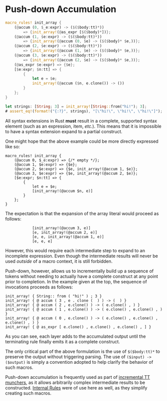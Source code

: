 # Push-down Accumulation

```rust
macro_rules! init_array {
    (@accum (0, $_e:expr) -> ($($body:tt)*))
        => {init_array!(@as_expr [$($body)*])};
    (@accum (1, $e:expr) -> ($($body:tt)*))
        => {init_array!(@accum (0, $e) -> ($($body)* $e,))};
    (@accum (2, $e:expr) -> ($($body:tt)*))
        => {init_array!(@accum (1, $e) -> ($($body)* $e,))};
    (@accum (3, $e:expr) -> ($($body:tt)*))
        => {init_array!(@accum (2, $e) -> ($($body)* $e,))};
    (@as_expr $e:expr) => {$e};
    [$e:expr; $n:tt] => {
        {
            let e = $e;
            init_array!(@accum ($n, e.clone()) -> ())
        }
    };
}

let strings: [String; 3] = init_array![String::from("hi!"); 3];
# assert_eq!(format!("{:?}", strings), "[\"hi!\", \"hi!\", \"hi!\"]");
```

All syntax extensions in Rust **must** result in a complete, supported syntax element (such as an expression, item, *etc.*).
This means that it is impossible to have a syntax extension expand to a partial construct.

One might hope that the above example could be more directly expressed like so:

```ignore
macro_rules! init_array {
    (@accum 0, $_e:expr) => {/* empty */};
    (@accum 1, $e:expr) => {$e};
    (@accum 2, $e:expr) => {$e, init_array!(@accum 1, $e)};
    (@accum 3, $e:expr) => {$e, init_array!(@accum 2, $e)};
    [$e:expr; $n:tt] => {
        {
            let e = $e;
            [init_array!(@accum $n, e)]
        }
    };
}
```

The expectation is that the expansion of the array literal would proceed as follows:

```rust,ignore
            [init_array!(@accum 3, e)]
            [e, init_array!(@accum 2, e)]
            [e, e, init_array!(@accum 1, e)]
            [e, e, e]
```

However, this would require each intermediate step to expand to an incomplete expression.
Even though the intermediate results will never be used *outside* of a macro context, it is still forbidden.

Push-down, however, allows us to incrementally build up a sequence of tokens without needing to actually have a complete construct at any point prior to completion.
In the example given at the top, the sequence of invocations proceeds as follows:

```rust,ignore
init_array! { String:: from ( "hi!" ) ; 3 }
init_array! { @ accum ( 3 , e . clone (  ) ) -> (  ) }
init_array! { @ accum ( 2 , e.clone() ) -> ( e.clone() , ) }
init_array! { @ accum ( 1 , e.clone() ) -> ( e.clone() , e.clone() , ) }
init_array! { @ accum ( 0 , e.clone() ) -> ( e.clone() , e.clone() , e.clone() , ) }
init_array! { @ as_expr [ e.clone() , e.clone() , e.clone() , ] }
```

As you can see, each layer adds to the accumulated output until the terminating rule finally emits it as a complete construct.

The only critical part of the above formulation is the use of `$($body:tt)*` to preserve the output without triggering parsing.
The use of `($input) -> ($output)` is simply a convention adopted to help clarify the behavior of such macros.

Push-down accumulation is frequently used as part of [incremental TT munchers](./tt-muncher.md), as it allows arbitrarily complex intermediate results to be constructed.
[Internal Rules](./internal-rules.md) were of use here as well, as they simplify creating such macros.
